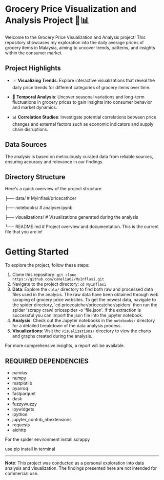 # Grocery Price Visualization and Analysis Project 🛒📊

Welcome to the Grocery Price Visualization and Analysis project! This repository showcases my exploration into the daily average prices of grocery items in Malaysia, aiming to uncover trends, patterns, and insights within the consumer market.

## Project Highlights

- 📈 **Visualizing Trends**: Explore interactive visualizations that reveal the daily price trends for different categories of grocery items over time.

- 📅 **Temporal Analysis**: Uncover seasonal variations and long-term fluctuations in grocery prices to gain insights into consumer behavior and market dynamics.

- 📊 **Correlation Studies**: Investigate potential correlations between price changes and external factors such as economic indicators and supply chain disruptions.

## Data Sources

The analysis is based on meticulously curated data from reliable sources, ensuring accuracy and relevance in our findings.

## Directory Structure

Here's a quick overview of the project structure:

├── data/ # MyInflasi/pricecathcer

├── notebooks/ # analyser.ipynb

├── visualizations/ # Visualizations generated during the analysis

└── README.md # Project overview and documentation. This is the current file that you are in!

# Getting Started

To explore the project, follow these steps:

1. Clone this repository: `git clone https://github.com/camelia02/MyInflasi.git`
2. Navigate to the project directory: `cd MyInflasi`
3. **Data**: Explore the `data/` directory to find both raw and processed data files used in the analysis. The raw data have been obtained through web scraping of grocery price websites. To get the newest data, navigate to the spider directory, 'cd pricecatcher/pricecatcher/spiders' then run the spider 'scrapy crawl pricespider -o 'file.json'. If the extraction is successful you can import the json file into the jupyter notebook.
4. **Analysis**: Check out the Jupyter notebooks in the `notebooks/` directory for a detailed breakdown of the data analysis process.
5. **Visualizations**: Visit the `visualizations/` directory to view the charts and graphs created during the analysis.

For more comprehensive insights, a report will be available.


## REQUIRED DEPENDENCIES
- pandas
- numpy
- matplotlib
- pyarroq
- fastparquet
- dask
- fuzzywuzzy
- ipywidgets
- ipython
- jupyter_contrib_nbextensions
- requests
- aiohttp

For the spider environment install scrappy

use pip install in terminal

---
**Note**: This project was conducted as a personal exploration into data analysis and visualization. The findings presented here are not intended for commercial use.
